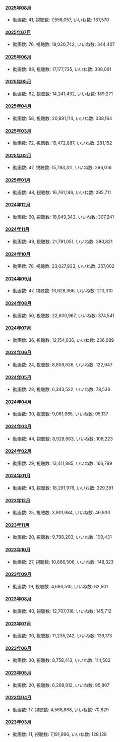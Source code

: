 #### [2025年08月](videos/202508 "wikilink")

-   動画数: 41, 視聴数: 7,558,057, いいね数: 137,570

#### [2025年07月](videos/202507 "wikilink")

-   動画数: 76, 視聴数: 19,020,742, いいね数: 344,407

#### [2025年06月](videos/202506 "wikilink")

-   動画数: 88, 視聴数: 17,177,735, いいね数: 308,061

#### [2025年05月](videos/202505 "wikilink")

-   動画数: 62, 視聴数: 14,241,432, いいね数: 189,271

#### [2025年04月](videos/202504 "wikilink")

-   動画数: 58, 視聴数: 20,891,114, いいね数: 338,164

#### [2025年03月](videos/202503 "wikilink")

-   動画数: 72, 視聴数: 15,472,887, いいね数: 281,152

#### [2025年02月](videos/202502 "wikilink")

-   動画数: 47, 視聴数: 15,793,311, いいね数: 296,016

#### [2025年01月](videos/202501 "wikilink")

-   動画数: 48, 視聴数: 16,761,146, いいね数: 285,711

#### [2024年12月](videos/202412 "wikilink")

-   動画数: 60, 視聴数: 18,049,343, いいね数: 307,241

#### [2024年11月](videos/202411 "wikilink")

-   動画数: 49, 視聴数: 21,791,051, いいね数: 380,821

#### [2024年10月](videos/202410 "wikilink")

-   動画数: 78, 視聴数: 23,027,933, いいね数: 357,002

#### [2024年09月](videos/202409 "wikilink")

-   動画数: 47, 視聴数: 13,628,366, いいね数: 210,310

#### [2024年08月](videos/202408 "wikilink")

-   動画数: 50, 視聴数: 22,600,967, いいね数: 374,541

#### [2024年07月](videos/202407 "wikilink")

-   動画数: 36, 視聴数: 12,154,036, いいね数: 236,089

#### [2024年06月](videos/202406 "wikilink")

-   動画数: 24, 視聴数: 8,809,636, いいね数: 122,947

#### [2024年05月](videos/202405 "wikilink")

-   動画数: 28, 視聴数: 6,343,522, いいね数: 78,536

#### [2024年04月](videos/202404 "wikilink")

-   動画数: 30, 視聴数: 9,061,965, いいね数: 95,137

#### [2024年03月](videos/202403 "wikilink")

-   動画数: 44, 視聴数: 8,928,663, いいね数: 108,223

#### [2024年02月](videos/202402 "wikilink")

-   動画数: 29, 視聴数: 13,411,885, いいね数: 166,789

#### [2024年01月](videos/202401 "wikilink")

-   動画数: 43, 視聴数: 18,291,976, いいね数: 229,391

#### [2023年12月](videos/202312 "wikilink")

-   動画数: 25, 視聴数: 3,901,684, いいね数: 46,900

#### [2023年11月](videos/202311 "wikilink")

-   動画数: 20, 視聴数: 9,798,203, いいね数: 109,431

#### [2023年10月](videos/202310 "wikilink")

-   動画数: 27, 視聴数: 10,686,506, いいね数: 148,323

#### [2023年09月](videos/202309 "wikilink")

-   動画数: 19, 視聴数: 4,693,510, いいね数: 62,501

#### [2023年08月](videos/202308 "wikilink")

-   動画数: 40, 視聴数: 12,707,018, いいね数: 145,712

#### [2023年07月](videos/202307 "wikilink")

-   動画数: 30, 視聴数: 11,235,242, いいね数: 139,173

#### [2023年06月](videos/202306 "wikilink")

-   動画数: 30, 視聴数: 8,758,413, いいね数: 114,502

#### [2023年05月](videos/202305 "wikilink")

-   動画数: 20, 視聴数: 6,268,812, いいね数: 95,807

#### [2023年04月](videos/202304 "wikilink")

-   動画数: 17, 視聴数: 4,568,868, いいね数: 70,829

#### [2023年03月](videos/202303 "wikilink")

-   動画数: 11, 視聴数: 7,191,996, いいね数: 128,128

